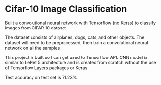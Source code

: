 # Cifar-10 Image Classification
Built a convolutional neural network with Tensorflow (no Keras) to classify images from CIFAR 10 dataset

The dataset consists of airplanes, dogs, cats, and other objects. The dataset will need to be preprocessed, then train a convolutional neural network on all the samples

This project is built so I can get used to Tensorflow API. CNN model is similar to LeNet 5 architecture and is created from scratch without the use of Tensorflow Layers packages or Keras

Test accuracy on test set is 71.23%
